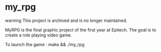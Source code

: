 # my_rpg
warning This project is archived and is no longer maintained.

MyRPG is the final graphic project of the first year at Epitech. The goal is to create a role playing video game.

To launch the game : make && ./my_rpg
